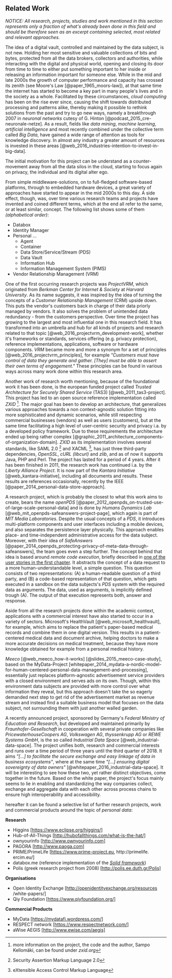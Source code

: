 ## Related Work



*NOTICE: All research, projects, studies and work mentioned in this section represents only a 
fraction of what's already been done in this field and should be therefore seen as an excerpt 
containing selected, most related and relevant approaches.* 



The idea of a digital vault, controlled and maintained by the data subject, is not new. Holding her 
most sensitive and valuable collections of bits and bytes, protected from all the data brokers, 
collectors and authorities, while interacting with the digital and physical world, opening and 
closing its door from time to time to either put something important to her inside or releasing an 
information important for someone else.
While in the mid and late 2000s the growth of computer performance and capacity has crossed its 
zenith (see Moore's Law [@paper_1965_moors-law]), at that same time the internet has started to 
become a key part in many people's lives and in the society as a whole. Facilitated by these 
circumstances, *cloud computing* has been on the rise ever since, causing the shift towards 
distributed processing and patterns alike, thereby making it possible to rethink solutions from 
the past and try to go new ways, namely a breakthrough 2007 in *neuronal networks* cutesy of G. 
Hinton [@podcast_2015_cre-neuronale-netze]. As a result, fields like *data mining*, *machine 
learning*, *artificial intelligence* and most recently combined under the collective term called 
*Big Data*, have gained a wide range of attention as tools for knowledge discovery. In almost any 
industry a greater amount of resources is invested in these areas 
[@web_2016_industries-intention-to-invest-in-big-data]. 

The initial motivation for this project can be understand as a counter-movement away from all the 
data silos in the cloud, starting to focus again on privacy, the individual and its digital alter 
ego.

From simple middleware-solutions, on to full-fledged software-based platforms, through to embedded
hardware devices, a great variety of approaches have started to appear in the mid 2000s to this day. 
A side effect, though, was, over time various research teams and projects have invented and coined 
different terms, which at the end all refer to the same, or at least similar, concept. The following 
list shows some of them *(alphabetical order)*:

+   Databox
+   Identity Manager
+   Personal ...
    -   Agent
    -   Container
    -   Data Store/Service/Stream (PDS)
    -   Data Vault
    -   Information Hub
    -   Information Management System (PIMS)
+   Vendor Relationship Management (VRM)

One of the first occurring research projects was *ProjectVRM*, which originated from *Berkman Center 
for Internet & Society* at *Harvard University*. As its name suggests, it was inspired by the idea 
of turning the concepts of a *Customer Relationship Management* (CRM) upside down. This puts the 
vendor's customers back in charge of their data priorly managed by vendors. It also solves the 
problem of unintended data redundancy - from the customers perspective. Over time the project has 
growing to the largest and most influential one in this research field. It has transformed into an 
umbrella and hub for all kinds of projects and research related to that topic 
[@web_2016_projectvrm_development-work], whether it's frameworks or standards, services offering 
(e.g. privacy protection), reference implementations, applications, software or hardware components. 
*VRM* became more and more a synonym for a set of principles [@web_2016_projectvrm_principles], 
for example *"Customers must have control of data they generate and gather. [They] must be able to 
assert their own terms of engagement."* These principles can be found in various ways across many 
work done within this research area.

Another work of research worth mentioning, because of the foundational work it has been done, is 
the european funded project called *Trusted Architecture for Securely Shared Service* (TAS3)
[@web_2011_tas3-project]. This project has led to an open source reference implementation called 
*ZXID* [^more-infos_zxid]. The major goal has been to develop an architecture, that generalizes 
various approaches towards a non context-agnostic solution fitting into more sophisticated and 
dynamic scenarios, while still respecting commercial businesses (vendors) as well as users 
(customers), but at the same time facilitating a high level of user-centric security and privacy 
i.a. by a developed policy framework. Due to these requirements the architecture ended up being 
rather complex [@graphic_2011_architecture_components-of-organization-domain]. *ZXID* as its 
implementation involves several standards, like SAML 2.0 [^abbr_saml2] and XACML [^abbr_xacml], has 
just three third-party dependencies, *OpenSSL*, *cURL (libcurl)* and *zlib*, and as of now it
supports Java, PHP and Perl.
The project has lasted for a period of 4 years. After it has been finished in 2011, the research 
work has continued i.a. by the *Liberty Alliance Project*. It is now part of the *Kantara 
Initiative* [@web_kantara-initiative], including all documents and results. These results are 
references occasionally, recently by the IEEE [@paper_2014_personal-data-store-approach].

A research project, which is probably the closest to what this work aims to create, bears the name 
*openPDS* [@paper_2012_openpds_on-trusted-use-of-large-scale-personal-data] and is done by 
*Humans Dynamics Lab* [@web_mit_openpds-safeanswers-project-page], which again is part of *MIT Media 
Laboratories*. Despite the usual concepts of a *PDS*, it introduces multi-platform components and 
user interfaces including a mobile devices, and also separates the persistence layer physically. 
This approach enables place- and time-independent administrative access for the data subject.
Moreover, with their idea of *SafeAnswers* 
[@paper_2014_openpds_protecting-privacy-of-meta-data-through-safeanswers], the team goes even a step 
further. The concept behind that idea is based around *remote code execution*, briefly described 
in [one of the user stories in the first chapter](#header-applying-for-a-loan-and-checking-creditworthiness). 
It abstracts the concept of a data request to a more human-understandable level, a simple question.
This question consists of two representations: (A) a human-readable question of a third party, 
and (B) a code-based representation of that question, which gets executed in a sandbox on the data 
subjects's *PDS* system with the required data as arguments. The data, used as arguments, is 
implicitly defined trough (A). The output of that execution represents both, answer and response. 

Aside from all the research projects done within the academic context, applications with a 
commercial interest have also started to occur in a variety of sectors. Microsoft's HealthVault
[@web_microsoft_healthvault], for example, which aims to replace the patient's paper-based medical 
records and combine them in one digital version. This results in a patient-centered medical data and 
document archive, helping doctors to make a more accurate decisions on medical treatment, because
they have more knowledge obtained for example from a personal medical history.

*Meeco* [@web_meeco_how-it-works] [@slides_2015_meeco-case-study], based on the MyData-Project 
[whitepaper_2014_mydata-a-nordic-model-for-human-centered-personal-data-management-and-processing], 
essentially just replaces platform-agnostic advertisement service providers with a closed 
environment and serves ads on its own. Though, within this environment data subjects are provided 
with more control over what information they reveal, but this approach doesn't take the so eagerly 
demanded next step to get rid of the advertisement market as revenue stream and instead find a 
suitable business model that focuses on the data subject, not surrounding them with just another 
walled garden.

A recently announced project, sponsored by Germany's *Federal Ministry of Education and Research*, 
but developed and maintained primarily by *Fraunhofer-Gesellschaft* in cooperation with several 
private companies like *PricewaterhouseCoopers AG*, *Volkswagen AG*, *thyssenkrupp AG* or 
*REWE Systems GmbH*, is the so called *Industrial Data Space* [@web_industrial-data-space]. 
The project unifies both, research and commercial interests and runs over a time period of three 
years until the third quarter of 2018. It aims *"[...] to facilitate the secure exchange and easy 
linkage of data in business ecosystems"*, where at the same time *"[...] ensuring digital 
sovereignty of data owners"* [@whitepaper_2016_industrial-data-space]. It will be interesting to 
see how these two, yet rather distinct objectives, come together in the future. Based on the white 
paper, the project's focus mainly seems to lie in enabling and standardizing the way companies 
collect, exchange and aggregate data with each other across process chains to ensure high 
interoperability and accessibility.

hereafter it can be found a selective list of further research projects, work and commercial 
products around the topic of *personal data*:

__Research__

+   Higgins [https://www.eclipse.org/higgins/]
+   Hub-of-All-Things [http://hubofallthings.com/what-is-the-hat/]
+   ownyourinfo [http://www.ownyourinfo.com]
+   PAGORA [http://www.paoga.com]
+   PRIME/PrimeLife [https://www.prime-project.eu, http://primelife.
    ercim.eu/]
+   databox.me (reference implementation of the *[Solid framework](https://github.com/solid/solid)*)
+   Polis (greek research project from 2008) [http://polis.ee.duth.gr/Polis]


__Organisations__

+   Open Identity Exchange [http://openidentityexchange.org/resources
    /white-papers/]
+   Qiy Foundation [https://www.qiyfoundation.org/]


__Commercial Products__

+   MyData [https://mydatafi.wordpress.com/]
+   RESPECT network [https://www.respectnetwork.com/]
+   aWise AEGIS [http://www.ewise.com/aegis]


[^more-infos_zxid]: more information on the project, the code and the author, Sampo Kellomäki, can
    be found under *zxid.org*
    
[^abbr_saml2]: Security Assertion Markup Language 2.0

[^abbr_xacml]: eXtensible Access Control Markup Language
